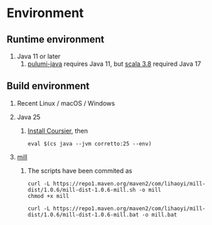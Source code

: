 # Environment

## Runtime environment

1. Java 11 or later
    1. [pulumi-java](https://github.com/pulumi/pulumi-java) requires Java 11, but
       [scala 3.8](https://github.com/scala/scala3) required Java 17

## Build environment

1. Recent Linux / macOS / Windows

1. Java 25
    1. [Install Coursier](https://get-coursier.io/docs/cli-installation), then 

           eval $(cs java --jvm corretto:25 --env)

3. [mill](https://com-lihaoyi.github.io/mill/)
    1. The scripts have been commited as

           curl -L https://repo1.maven.org/maven2/com/lihaoyi/mill-dist/1.0.6/mill-dist-1.0.6-mill.sh -o mill
           chmod +x mill

           curl -L https://repo1.maven.org/maven2/com/lihaoyi/mill-dist/1.0.6/mill-dist-1.0.6-mill.bat -o mill.bat
